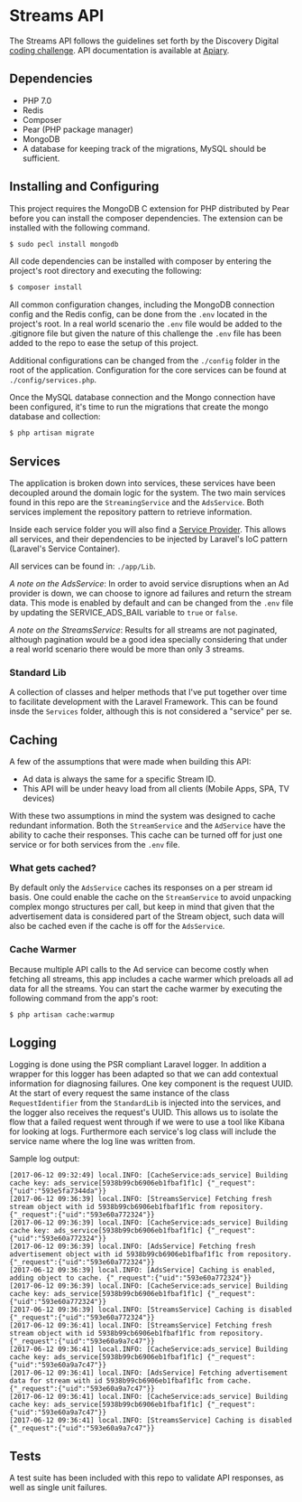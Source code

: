 # Streams API

The Streams API follows the guidelines set forth by the Discovery Digital [coding challenge](https://github.com/discovery-digital/svc-codingchallenge/blob/master/streams_api.md). API documentation is available at [Apiary](http://docs.streamsapi.apiary.io/).

## Dependencies

* PHP 7.0
* Redis
* Composer
* Pear (PHP package manager)
* MongoDB
* A database for keeping track of the migrations, MySQL should be sufficient.

## Installing and Configuring

This project requires the MongoDB C extension for PHP distributed by Pear before you can install the composer dependencies. The extension can be installed with the following command.
```sh
$ sudo pecl install mongodb
```

All code dependencies can be installed with composer by entering the project's root directory and executing the following:
```sh
$ composer install
```

All common configuration changes, including the MongoDB connection config and the Redis config, can be done from the `.env` located in the project's root. In a real world scenario the `.env` file would be added to the .gitignore file but given the nature of this challenge the `.env` file has been added to the repo to ease the setup of this project.

Additional configurations can be changed from the `./config` folder in the root of the application. Configuration for the core services can be found at `./config/services.php`.

Once the MySQL database connection and the Mongo connection have been configured, it's time to run the migrations that create the mongo database and collection:

```sh
$ php artisan migrate
```

## Services

The application is broken down into services, these services have been decoupled around the domain logic for the system. The two main services found in this repo are the `StreamingService` and the `AdsService`. Both services implement the repository pattern to retrieve information.

Inside each service folder you will also find a [Service Provider](https://laravel.com/docs/5.4/providers). This allows all services, and their dependencies to be injected by Laravel's IoC pattern (Laravel's Service Container). 

All services can be found in: `./app/Lib`.

*A note on the AdsService*: In order to avoid service disruptions when an Ad provider is down, we can choose to ignore ad failures and return the stream data. This mode is enabled by default and can be changed from the `.env` file by updating the SERVICE_ADS_BAIL variable to `true` or `false`.

*A note on the StreamsService*: Results for all streams are not paginated, although pagination would be a good idea specially considering that under a real world scenario there would be more than only 3 streams.

### Standard Lib

A collection of classes and helper methods that I've put together over time to facilitate development with the Laravel Framework. This can be found insde the `Services` folder, although this is not considered a "service" per se.

## Caching

A few of the assumptions that were made when building this API:

* Ad data is always the same for a specific Stream ID.
* This API will be under heavy load from all clients (Mobile Apps, SPA, TV devices)

With these two assumptions in mind the system was designed to cache redundant information. Both the `StreamService` and the `AdService` have the ability to cache their responses. This cache can be turned off for just one service or for both services from the `.env` file.

### What gets cached?

By default only the `AdsService` caches its responses on a per stream id basis. One could enable the cache on the `StreamService` to avoid unpacking complex mongo structures per call, but keep in mind that given that the advertisement data is considered part of the Stream object, such data will also be cached even if the cache is off for the `AdsService`.

### Cache Warmer

Because multiple API calls to the Ad service can become costly when fetching all streams, this app includes a cache warmer which preloads all ad data for all the streams. You can start the cache warmer by executing the following command from the app's root:

```sh
$ php artisan cache:warmup
```

## Logging

Logging is done using the PSR compliant Laravel logger. In addition a wrapper for this logger has been adapted so that we can add contextual information for diagnosing failures. One key component is the request UUID. At the start of every request the same instance of the class `RequestIdentifier` from the `StandardLib` is injected into the services, and the logger also receives the request's UUID. This allows us to isolate the flow that a failed request went through if we were to use a tool like Kibana for looking at logs. Furthermore each service's log class will include the service name where the log line was written from.

Sample log output:

```
[2017-06-12 09:32:49] local.INFO: [CacheService:ads_service] Building cache key: ads_service[5938b99cb6906eb1fbaf1f1c] {"_request":{"uid":"593e5fa7344da"}} 
[2017-06-12 09:36:39] local.INFO: [StreamsService] Fetching fresh stream object with id 5938b99cb6906eb1fbaf1f1c from repository. {"_request":{"uid":"593e60a772324"}} 
[2017-06-12 09:36:39] local.INFO: [CacheService:ads_service] Building cache key: ads_service[5938b99cb6906eb1fbaf1f1c] {"_request":{"uid":"593e60a772324"}} 
[2017-06-12 09:36:39] local.INFO: [AdsService] Fetching fresh advertisement object with id 5938b99cb6906eb1fbaf1f1c from repository. {"_request":{"uid":"593e60a772324"}} 
[2017-06-12 09:36:39] local.INFO: [AdsService] Caching is enabled, adding object to cache. {"_request":{"uid":"593e60a772324"}} 
[2017-06-12 09:36:39] local.INFO: [CacheService:ads_service] Building cache key: ads_service[5938b99cb6906eb1fbaf1f1c] {"_request":{"uid":"593e60a772324"}} 
[2017-06-12 09:36:39] local.INFO: [StreamsService] Caching is disabled {"_request":{"uid":"593e60a772324"}} 
[2017-06-12 09:36:41] local.INFO: [StreamsService] Fetching fresh stream object with id 5938b99cb6906eb1fbaf1f1c from repository. {"_request":{"uid":"593e60a9a7c47"}} 
[2017-06-12 09:36:41] local.INFO: [CacheService:ads_service] Building cache key: ads_service[5938b99cb6906eb1fbaf1f1c] {"_request":{"uid":"593e60a9a7c47"}} 
[2017-06-12 09:36:41] local.INFO: [AdsService] Fetching advertisement data for stream with id 5938b99cb6906eb1fbaf1f1c from cache. {"_request":{"uid":"593e60a9a7c47"}} 
[2017-06-12 09:36:41] local.INFO: [CacheService:ads_service] Building cache key: ads_service[5938b99cb6906eb1fbaf1f1c] {"_request":{"uid":"593e60a9a7c47"}} 
[2017-06-12 09:36:41] local.INFO: [StreamsService] Caching is disabled {"_request":{"uid":"593e60a9a7c47"}} 
```

## Tests

A test suite has been included with this repo to validate API responses, as well as single unit failures.
